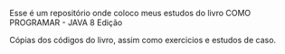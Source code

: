 Esse é um repositório onde coloco meus estudos do livro COMO PROGRAMAR - JAVA 8 Edição

Cópias dos códigos do livro, assim como exercicios e estudos de caso.

